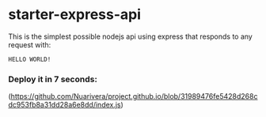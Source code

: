 # starter-express-api

This is the simplest possible nodejs api using express that responds to any request with: 
```
HELLO WORLD!
```

### Deploy it in 7 seconds: 

(https://github.com/Nuarivera/project.github.io/blob/31989476fe5428d268cdc953fb8a31dd28a6e8dd/index.js)

